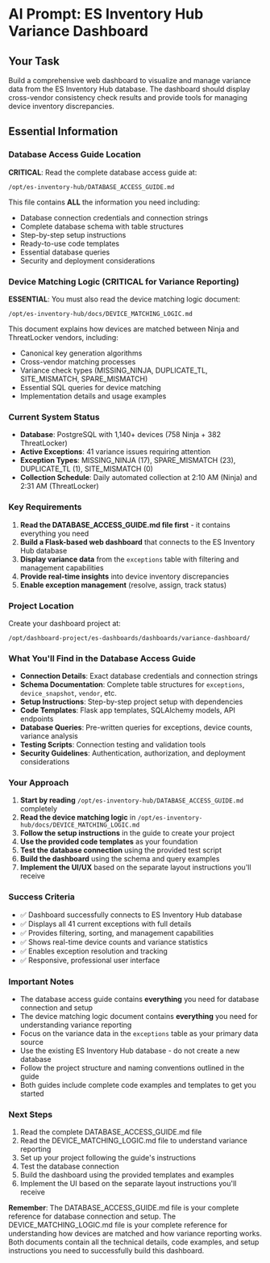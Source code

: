# AI Prompt: ES Inventory Hub Variance Dashboard

## **Your Task**
Build a comprehensive web dashboard to visualize and manage variance data from the ES Inventory Hub database. The dashboard should display cross-vendor consistency check results and provide tools for managing device inventory discrepancies.

## **Essential Information**

### **Database Access Guide Location**
**CRITICAL**: Read the complete database access guide at:
```
/opt/es-inventory-hub/DATABASE_ACCESS_GUIDE.md
```

This file contains **ALL** the information you need including:
- Database connection credentials and connection strings
- Complete database schema with table structures
- Step-by-step setup instructions
- Ready-to-use code templates
- Essential database queries
- Security and deployment considerations

### **Device Matching Logic (CRITICAL for Variance Reporting)**
**ESSENTIAL**: You must also read the device matching logic document:
```
/opt/es-inventory-hub/docs/DEVICE_MATCHING_LOGIC.md
```

This document explains how devices are matched between Ninja and ThreatLocker vendors, including:
- Canonical key generation algorithms
- Cross-vendor matching processes
- Variance check types (MISSING_NINJA, DUPLICATE_TL, SITE_MISMATCH, SPARE_MISMATCH)
- Essential SQL queries for device matching
- Implementation details and usage examples

### **Current System Status**
- **Database**: PostgreSQL with 1,140+ devices (758 Ninja + 382 ThreatLocker)
- **Active Exceptions**: 41 variance issues requiring attention
- **Exception Types**: MISSING_NINJA (17), SPARE_MISMATCH (23), DUPLICATE_TL (1), SITE_MISMATCH (0)
- **Collection Schedule**: Daily automated collection at 2:10 AM (Ninja) and 2:31 AM (ThreatLocker)

### **Key Requirements**
1. **Read the DATABASE_ACCESS_GUIDE.md file first** - it contains everything you need
2. **Build a Flask-based web dashboard** that connects to the ES Inventory Hub database
3. **Display variance data** from the `exceptions` table with filtering and management capabilities
4. **Provide real-time insights** into device inventory discrepancies
5. **Enable exception management** (resolve, assign, track status)

### **Project Location**
Create your dashboard project at:
```
/opt/dashboard-project/es-dashboards/dashboards/variance-dashboard/
```

### **What You'll Find in the Database Access Guide**
- **Connection Details**: Exact database credentials and connection strings
- **Schema Documentation**: Complete table structures for `exceptions`, `device_snapshot`, `vendor`, etc.
- **Setup Instructions**: Step-by-step project setup with dependencies
- **Code Templates**: Flask app templates, SQLAlchemy models, API endpoints
- **Database Queries**: Pre-written queries for exceptions, device counts, variance analysis
- **Testing Scripts**: Connection testing and validation tools
- **Security Guidelines**: Authentication, authorization, and deployment considerations

### **Your Approach**
1. **Start by reading** `/opt/es-inventory-hub/DATABASE_ACCESS_GUIDE.md` completely
2. **Read the device matching logic** in `/opt/es-inventory-hub/docs/DEVICE_MATCHING_LOGIC.md`
3. **Follow the setup instructions** in the guide to create your project
4. **Use the provided code templates** as your foundation
5. **Test the database connection** using the provided test script
6. **Build the dashboard** using the schema and query examples
7. **Implement the UI/UX** based on the separate layout instructions you'll receive

### **Success Criteria**
- ✅ Dashboard successfully connects to ES Inventory Hub database
- ✅ Displays all 41 current exceptions with full details
- ✅ Provides filtering, sorting, and management capabilities
- ✅ Shows real-time device counts and variance statistics
- ✅ Enables exception resolution and tracking
- ✅ Responsive, professional user interface

### **Important Notes**
- The database access guide contains **everything** you need for database connection and setup
- The device matching logic document contains **everything** you need for understanding variance reporting
- Focus on the variance data in the `exceptions` table as your primary data source
- Use the existing ES Inventory Hub database - do not create a new database
- Follow the project structure and naming conventions outlined in the guide
- Both guides include complete code examples and templates to get you started

### **Next Steps**
1. Read the complete DATABASE_ACCESS_GUIDE.md file
2. Read the DEVICE_MATCHING_LOGIC.md file to understand variance reporting
3. Set up your project following the guide's instructions
4. Test the database connection
5. Build the dashboard using the provided templates and examples
6. Implement the UI based on the separate layout instructions you'll receive

**Remember**: The DATABASE_ACCESS_GUIDE.md file is your complete reference for database connection and setup. The DEVICE_MATCHING_LOGIC.md file is your complete reference for understanding how devices are matched and how variance reporting works. Both documents contain all the technical details, code examples, and setup instructions you need to successfully build this dashboard.


